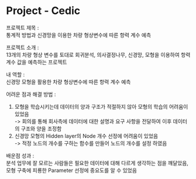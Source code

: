 # Project - Cedic

프로젝트 제목         :   
통계적 방법과 신경망을 이용한 차량 형상변수에 따른 항력 계수 예측

프로젝트 소개         :   
13개의 차량 형상 변수를 토대로 회귀분석, 의사결정나무, 신경망, 모형을 이용하여 항력 계수 값을 예측하는 프로젝트

내 역할               :   
신경망 모형을 활용한 차량 형상변수에 따른 항력 계수 예측

어려운 점과 해결 방법 : 
1. 모형을 학습시키는데 데이터의 양과 구조가 적절하지 않아 모형의 학습의 어려움이 있었음   
-> 회의를 통해 회사측에 데이터에 대한 설명과 요구 사항을 전달하여 이후 데이터의 구조와 양을 조정함   
2. 신경망 모형의 Hidden layer의 Node 개수 선정에 어려움이 있었음   
-> 적정 노드의 개수를 구하는 함수를 만들어 노드의 개수를 설정 하였음   

배운점 성과           :   
   분석 업무에 잘 모르는 사람들은 필요한 데이터에 대해 다르게 생각하는 점을 꺠달았음,    
   모형 구축에 피룡한 Parameter 선정에 중요도를 알 수 있었음

